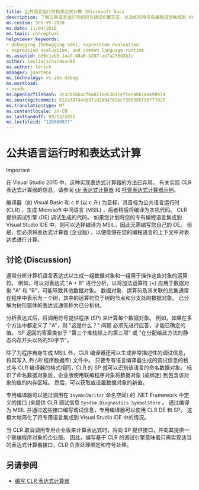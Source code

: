 ```yaml
---
title: 公共语言运行时和表达式计算 |Microsoft Docs
description: 了解公共语言运行时如何与调试引擎交互，以及如何将专有编程语言集成到 Visual Studio IDE 中。
ms.custom: SEO-VS-2020
ms.date: 11/04/2016
ms.topic: conceptual
helpviewer_keywords:
- debugging [Debugging SDK], expression evaluation
- expression evaluation, and common language runtime
ms.assetid: b36c1eb5-1aaf-48a6-b287-ee7a273d2b1c
author: leslierichardson95
ms.author: lerich
manager: jmartens
ms.technology: vs-ide-debug
ms.workload:
- vssdk
ms.openlocfilehash: 2c3c0566acf6a0216e5301cefceca061aae9d974
ms.sourcegitcommit: b12a38744db371d2894769ecf305585f9577792f
ms.translationtype: MT
ms.contentlocale: zh-CN
ms.lasthandoff: 09/13/2021
ms.locfileid: "126600977"
---
```

# <a name="common-language-runtime-and-expression-evaluation"></a>公共语言运行时和表达式计算
> [!IMPORTANT]
> 在 Visual Studio 2015 中，这种实现表达式计算器的方法已弃用。 有关实现 CLR 表达式计算器的信息，请参阅 [clr 表达式计算器](https://github.com/Microsoft/ConcordExtensibilitySamples/wiki/CLR-Expression-Evaluators) 和 [托管表达式计算器示例](https://github.com/Microsoft/ConcordExtensibilitySamples/wiki/Managed-Expression-Evaluator-Sample)。

 编译器（如 Visual Basic 和 c # (以 c 升) 为目标，其目标为公共语言运行时 (CLR) ，生成 Microsoft 中间语言 (MSIL) ，后者稍后将编译为本机代码。 CLR 提供调试引擎 (DE) 调试生成的代码。 如果您计划将您的专有编程语言集成到 Visual Studio IDE 中，则可以选择编译为 MSIL，因此无需编写您自己的 DE。 但是，您必须将表达式计算器 (企业版) ，以便能够在您的编程语言的上下文中对表达式进行计算。

## <a name="discussion"></a>讨论 (Discussion)
 通常分析计算机语言表达式以生成一组数据对象和一组用于操作这些对象的运算符。 例如，可以对表达式 "A + B" 进行分析，以将加法运算符 (+) 应用于数据对象 "A" 和 "B"，可能导致其他数据对象。 数据对象、运算符及其关联的总集通常在程序中表示为一个树，其中的运算符位于树的节点和分支处的数据对象。 已分解为树形窗体的表达式通常称为已分析树。

 分析表达式后，将调用符号提供程序 (SP) 来计算每个数据对象。 例如，如果在多个方法中都定义了 "A"，则 "这是什么？" 问题 必须先进行应答，才能已确定的值。 SP 返回的答案类似于 "第三个堆栈帧上的第三项" 或 "在分配给此方法的静态内存开头以外的50字节"。

 除了为程序自身生成 MSIL 外，CLR 编译器还可以生成非常描述性的调试信息，将其写入 *到 (的* 程序数据库) 文件中。 只要专有语言编译器生成的调试信息的格式与 CLR 编译器的格式相同，CLR 的 SP 就可以识别该语言的命名数据对象。 标识了命名数据对象后，企业版使用联编程序对象将数据对象 (或绑定) 到包含该对象的值的内存区域。 然后，可以获取或设置数据对象的新值。

 专用编译器可以通过调用在 `ISymbolWriter` 命名空间) 的 .NET Framework 中定义的接口 (来提供 CLR 调试信息 `System.Diagnostics.SymbolStore` 。 通过编译为 MSIL 并通过这些接口编写调试信息，专用编译器可以使用 CLR DE 和 SP。 这极大地简化了将专用语言集成到 Visual Studio IDE 中的情况。

 当 CLR 取消调用专用企业版来计算表达式时，将向 SP 提供接口，并向其提供一个联编程序对象的企业版。 因此，编写基于 CLR 的调试引擎意味着只需实现适当的表达式计算器接口，CLR 负责处理绑定和符号处理。

## <a name="see-also"></a>另请参阅
- [编写 CLR 表达式计算器](../../extensibility/debugger/writing-a-common-language-runtime-expression-evaluator.md)
